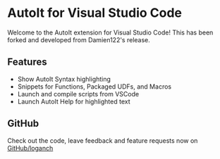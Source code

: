 # AutoIt for Visual Studio Code

Welcome to the AutoIt extension for Visual Studio Code! This has been forked 
and developed from Damien122's release.

## Features

* Show AutoIt Syntax highlighting
* Snippets for Functions, Packaged UDFs, and Macros
* Launch and compile scripts from VSCode
* Launch AutoIt Help for highlighted text 

## GitHub
Check out the code, leave feedback and feature requests now on [GitHub/loganch](https://github.com/loganch/AutoIt-VSCode)